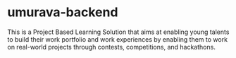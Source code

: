 # umurava-backend
This is a Project Based Learning Solution that aims at enabling young talents to build their work portfolio and work experiences by enabling them to work on real-world projects through contests, competitions, and hackathons.

